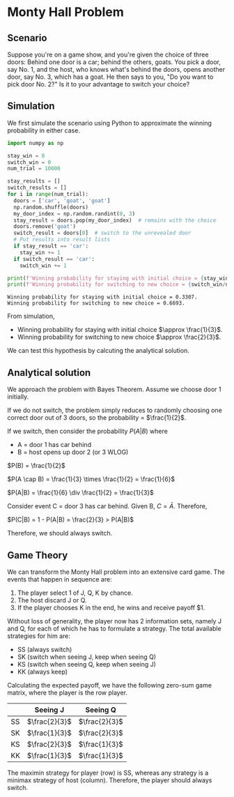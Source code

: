 
# Monty Hall Problem

## Scenario

Suppose you're on a game show, and you're given the choice of three doors: Behind one door is a car; behind the others, goats. You pick a door, say No. 1, and the host, who knows what's behind the doors, opens another door, say No. 3, which has a goat. He then says to you, "Do you want to pick door No. 2?" Is it to your advantage to switch your choice?

## Simulation

We first simulate the scenario using Python to approximate the winning probability in either case.


```python
import numpy as np

stay_win = 0
switch_win = 0
num_trial = 10000

stay_results = []
switch_results = []
for i in range(num_trial):
  doors = ['car', 'goat', 'goat']
  np.random.shuffle(doors)
  my_door_index = np.random.randint(0, 3)
  stay_result = doors.pop(my_door_index)  # remains with the choice
  doors.remove('goat')
  switch_result = doors[0]  # switch to the unrevealed door
  # Put results into result lists
  if stay_result == 'car':
    stay_win += 1
  if switch_result == 'car':
    switch_win += 1

print(f'Winning probability for staying with initial choice = {stay_win/num_trial}.')
print(f'Winning probability for switching to new choice = {switch_win/num_trial}.')
```

    Winning probability for staying with initial choice = 0.3307.
    Winning probability for switching to new choice = 0.6693.


From simulation,

* Winning probability for staying with initial choice $\approx \frac{1}{3}$.
* Winning probability for switching to new choice $\approx \frac{2}{3}$.

We can test this hypothesis by calcuting the analytical solution.

## Analytical solution

We approach the problem with Bayes Theorem. Assume we choose door 1 initially. 

If we do not switch, the problem simply reduces to randomly choosing one correct door out of 3 doors, so the probability = $\frac{1}{2}$.

If we switch, then consider the probability $P(A|B)$ where

*   A = door 1 has car behind
*   B = host opens up door 2 (or 3 WLOG)

$P(B) = \frac{1}{2}$

$P(A \cap B) = \frac{1}{3} \times \frac{1}{2} = \frac{1}{6}$

$P(A|B) = \frac{1}{6} \div \frac{1}{2} = \frac{1}{3}$

Consider event C = door 3 has car behind. Given B, $C = \bar A$. Therefore, 

$P(C|B) = 1 - P(A|B) = \frac{2}{3} > P(A|B)$

Therefore, we should always switch.


## Game Theory

We can transform the Monty Hall problem into an extensive card game. The events that happen in sequence are:

1.   The player select 1 of J, Q, K by chance.
2.   The host discard J or Q.
3.   If the player chooses K in the end, he wins and receive payoff $1.

Without loss of generality, the player now has 2 information sets, namely J and Q, for each of which he has to formulate a strategy. The total available strategies for him are: 

- SS (always switch)
- SK (switch when seeing J, keep when seeing Q)
- KS (switch when seeing Q, keep when seeing J)
- KK (always keep)

Calculating the expected payoff, we have the following zero-sum game matrix, where the player is the row player.

|        | Seeing J      | Seeing Q      |
| ----   | -----------   | ----------    |
| SS     | $\frac{2}{3}$ | $\frac{2}{3}$ |
| SK     | $\frac{1}{3}$ | $\frac{2}{3}$ |
| KS     | $\frac{2}{3}$ | $\frac{1}{3}$ |
| KK     | $\frac{1}{3}$ | $\frac{1}{3}$ |

The maximin strategy for player (row) is SS, whereas any strategy is a minimax strategy of host (column). Therefore, the player should always switch.
